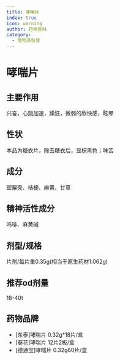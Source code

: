 ```yaml
---
title: 哮喘片
index: true
icon: warning
author: 药物百科
category:
  - 危险品科普
---
```


# 哮喘片

## 主要作用
兴奋，心跳加速，躁狂，微弱的欣快感，眩晕

## 性状
本品为糖衣片，除去糖衣后，显棕黑色；味苦

## 成分
罂粟壳、桔梗、麻黄、甘草

## 精神活性成分
吗啡、麻黄碱

## 剂型/规格
片剂/每片重0.35g(相当于原生药材1.062g)

## 推荐od剂量
18-40t

## 药物品牌
- [东泰]哮喘片 0.32g*18片/盒
- [葵花]哮喘片 12片2板/盒
- [德通宝]哮喘片 0.32g60片/盒